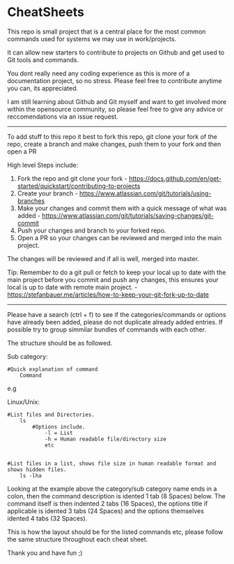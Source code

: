 # CheatSheets

This repo is small project that is a central place for the most common commands used for systems we may use in work/projects.

It can allow new starters to contribute to projects on Github and get used to Git tools and commands. 

You dont really need any coding experience as this is more of a documentation project, so no stress. Please feel free to contribute anytime you can, its appreciated.

I am still learning about Github and Git myself and want to get involved more within the opensource community, so please feel free to give any advice or reccomendations via an issue request.

--------------------------------------------------

To add stuff to this repo it best to fork this repo, git clone your fork of the repo, create a branch and make changes, push them to your fork and then open a PR

High level Steps include:

1. Fork the repo and git clone your fork - https://docs.github.com/en/get-started/quickstart/contributing-to-projects 
2. Create your branch - https://www.atlassian.com/git/tutorials/using-branches
3. Make your changes and commit them with a quick message of what was added - https://www.atlassian.com/git/tutorials/saving-changes/git-commit
5. Push your changes and branch to your forked repo.
6. Open a PR so your changes can be reviewed and merged into the main project.

The changes will be reviewed and if all is well, merged into master.

Tip: Remember to do a git pull or fetch to keep your local up to date with the main project before you commit and push any changes, this ensures your local is up to date with remote main project. - https://stefanbauer.me/articles/how-to-keep-your-git-fork-up-to-date

--------------------------------------------------

Please have a search (ctrl + f) to see if the categories/commands or options have already been added, please do not duplicate already added entries. If possible try to group simmilar bundles of commands with each other.

The structure should be as followed.

Sub category:

    #Quick explanation of command
        Command

e.g

Linux/Unix:

    #List files and Directories.
        ls
            #Options include.
                -l = List
                -h = Human readable file/directory size
                etc
                
        
    #List files in a list, shows file size in human readable format and shows hidden files.
        ls -lha


Looking at the example above the category/sub category name ends in a colon, then the command description is idented 1 tab (8 Spaces) below. The command itself is then indented 2 tabs (16 Spaces), the options title if applicable is idented 3 tabs (24 Spaces) and the options themselves idented 4 tabs (32 Spaces).

This is how the layout should be for the listed commands etc, please follow the same structure throughout each cheat sheet.

Thank you and have fun ;)
